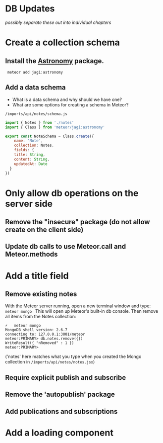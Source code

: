 # DB Updates
_possibly separate these out into individual chapters_


# Create a collection schema

## Install the [Astronomy](https://github.com/jagi/meteor-astronomy/) package.

```  meteor add jagi:astronomy ```

## Add a data schema

- What is a data schema and why should we have one?
- What are some options for creating a schema in Meteor?

``` /imports/api/notes/schema.js ```
```js
import { Notes } from './notes'
import { Class } from 'meteor/jagi:astronomy'

export const NoteSchema = Class.create({
	name: 'Note',
	collection: Notes,
	fields: {
    title: String,
    content: String,
    updatedAt: Date 
  }
})
```

# Only allow db operations on the server side


## Remove the "insecure" package (do not allow create on the client side)


## Update db calls to use Meteor.call and Meteor.methods



# Add a title field


## Remove existing notes

With the Meteor server running, open a new terminal window and type:
  ```meteor mongo ```
  This will open up Meteor's built-in db console.
  Then remove all items from the Notes collection:
  
  ```
  ⚡   meteor mongo
MongoDB shell version: 2.6.7
connecting to: 127.0.0.1:3001/meteor
meteor:PRIMARY> db.notes.remove({})
WriteResult({ "nRemoved" : 1 })
meteor:PRIMARY> 
```
('notes' here matches what you type when you created the Mongo collection in ``` /imports/api/notes/notes.jsx ```)


## Require explicit publish and subscribe

## Remove the 'autopublish' package

## Add publications and subscriptions

# Add a loading component



